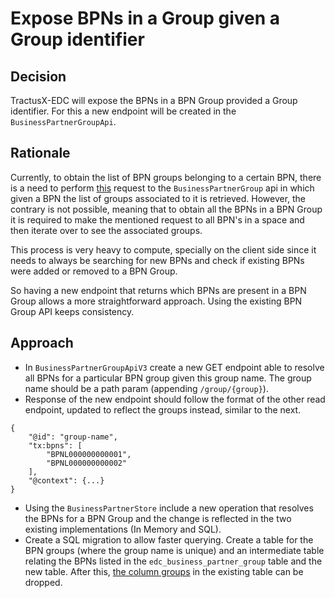 # Expose BPNs in a Group given a Group identifier

## Decision

TractusX-EDC will expose the BPNs  in a BPN Group provided a Group identifier. For this a new endpoint will be created in the `BusinessPartnerGroupApi`.

## Rationale

Currently, to obtain the list of BPN groups belonging to a certain BPN, there is a need to perform [this](https://github.com/eclipse-tractusx/tractusx-edc/blob/main/edc-extensions/bpn-validation/bpn-validation-api/src/main/java/org/eclipse/tractusx/edc/api/bpn/v3/BusinessPartnerGroupApiV3.java#L51) request to the `BusinessPartnerGroup` api in which given a BPN the list of groups associated to it is retrieved. However, the contrary is not possible, meaning that to obtain all the BPNs in a BPN Group it is required to make the mentioned request to all BPN's in a space and then iterate over to see the associated groups.

This process is very heavy to compute, specially on the client side since it needs to always be searching for new BPNs and check if existing BPNs were added or removed to a BPN Group.

So having a new endpoint that returns which BPNs are present in a BPN Group allows a more straightforward approach. Using the existing BPN Group API keeps consistency.


## Approach

- In `BusinessPartnerGroupApiV3` create a new GET endpoint able to resolve all BPNs for a particular BPN group given this group name. The group name should be a path param (appending `/group/{group}`).
- Response of the new endpoint should follow the format of the other read endpoint, updated to reflect the groups instead, similar to the next.
```
{
	"@id": "group-name",
	"tx:bpns": [
		"BPNL000000000001",
		"BPNL000000000002"
	],
	"@context": {...}
}
```
- Using the `BusinessPartnerStore` include a new operation that resolves the BPNs for a BPN Group and the change is reflected in the two existing implementations (In Memory and SQL).
- Create a SQL migration to allow faster querying. Create a table for the BPN groups (where the group name is unique) and an intermediate table relating the BPNs listed in the `edc_business_partner_group` table and the new table. After this, [the column groups](https://github.com/eclipse-tractusx/tractusx-edc/blob/98cfe83f698e5b89316c56b2d1bd976e6b9d7f36/edc-extensions/migrations/control-plane-migration/src/main/resources/org/eclipse/tractusx/edc/postgresql/migration/bpn/V0_0_1__Init_BusinessGroup_Schema.sql#L20) in the existing table can be dropped.